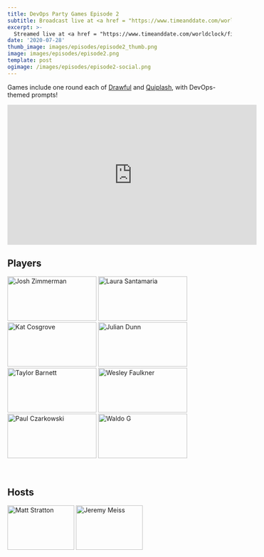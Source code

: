 ```yaml
---
title: DevOps Party Games Episode 2
subtitle: Broadcast live at <a href = "https://www.timeanddate.com/worldclock/fixedtime.html?msg=DevOps+Party+Games+Episode+2&iso=20200728T20&p1=64&ah=1" target = "_blank">Tuesday, July 28, 8 PM CT</a> 
excerpt: >-
  Streamed live at <a href = "https://www.timeanddate.com/worldclock/fixedtime.html?msg=DevOps+Party+Games+Episode+2&iso=20200728T20&p1=64&ah=1" target = "_blank">8 PM CT</a><br> on Tuesday, July 28
date: '2020-07-28'
thumb_image: images/episodes/episode2_thumb.png
image: images/episodes/episode2.png
template: post
ogimage: /images/episodes/episode2-social.png
---
```

Games include one round each of [Drawful](https://www.jackboxgames.com/drawful-two/) and [Quiplash](https://www.jackboxgames.com/quiplash-two-interlashional/), with DevOps-themed prompts!

<iframe width="560" height="315" src="https://www.youtube.com/embed/u18gzX-URIE" frameborder="0" allow="accelerometer; autoplay; encrypted-media; gyroscope; picture-in-picture" allowfullscreen></iframe>

## Players
<a href = "https://twitter.com/TheJewberwocky" class = "player-episode-page" target = "_blank"><img src = "/images/players/josh.png" alt="Josh Zimmerman" width="200" height="100" class = "player-episode-page"></a>
<a href = "https://twitter.com/nimbinatus" class = "player-episode-page" target = "_blank"><img src = "/images/players/laura.png" alt="Laura Santamaria" width="200" height="100" class = "player-episode-page"></a>
<a href = "https://twitter.com/Dixie3Flatline" class = "player-episode-page" target = "_blank"><img src = "/images/players/kat.png" alt="Kat Cosgrove" width="200" height="100" class = "player-episode-page"></a>
<a href = "https://twitter.com/julian_dunn" class = "player-episode-page" target = "_blank"><img src = "/images/players/julian.png" alt="Julian Dunn" width="200" height="100" class = "player-episode-page"></a>
<a href = "https://twitter.com/taylor_atx" class = "player-episode-page" target = "_blank"><img src = "/images/players/taylor.png" alt="Taylor Barnett" width="200" height="100" class = "player-episode-page"></a>
<a href = "https://twitter.com/wesley83" class = "player-episode-page" target = "_blank"><img src = "/images/players/wesley.png" alt="Wesley Faulkner" width="200" height="100" class = "player-episode-page"></a>
<a href = "https://twitter.com/pczarkowski" class = "player-episode-page" target = "_blank"><img src = "/images/players/paul.png" alt="Paul Czarkowski" width="200" height="100" class = "player-episode-page"></a>
<a href = "https://twitter.com/gwaldo" class = "player-episode-page" target = "_blank"><img src = "/images/players/waldo.png" alt="Waldo G" width="200" height="100" class = "player-episode-page"></a>


<br clear = "all">

## Hosts
<a href = "https://twitter.com/mattstratton" class = "player-episode-page"><img src = "/images/hosts/matty.png" alt="Matt Stratton" width="150" height="100" class = "player-episode-page"></a>
<a href = "https://twitter.com/IAmJerdog" class = "player-episode-page"><img src = "/images/hosts/jeremy.png" alt="Jeremy Meiss" width="150" height="100" class = "player-episode-page"></a>
